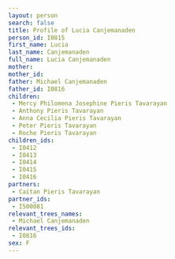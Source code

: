 ```yaml
---
layout: person
search: false
title: Profile of Lucia Canjemanaden
person_id: I0815
first_name: Lucia
last_name: Canjemanaden
full_name: Lucia Canjemanaden
mother: 
mother_id: 
father: Michael Canjemanaden
father_id: I0816
children:
 - Mercy Philomena Josephine Pieris Tavarayan
 - Anthony Pieris Tavarayan
 - Anna Cecilia Pieris Tavarayan
 - Peter Pieris Tavarayan
 - Roche Pieris Tavarayan
children_ids:
 - I0412
 - I0413
 - I0414
 - I0415
 - I0416
partners:
 - Caitan Pieris Tavarayan
partner_ids:
 - I500081
relevant_trees_names:
 - Michael Canjemanaden
relevant_trees_ids:
 - I0816
sex: F
---
```



